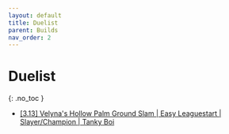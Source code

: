 ```yaml
---
layout: default
title: Duelist
parent: Builds
nav_order: 2
---
```


# Duelist
{: .no_toc }

 -  <a href="https://www.pathofexile.com/forum/view-thread/2935616" target="_blank">[3.13] Velyna's Hollow Palm Ground Slam | Easy Leaguestart | Slayer/Champion | Tanky Boi</a>